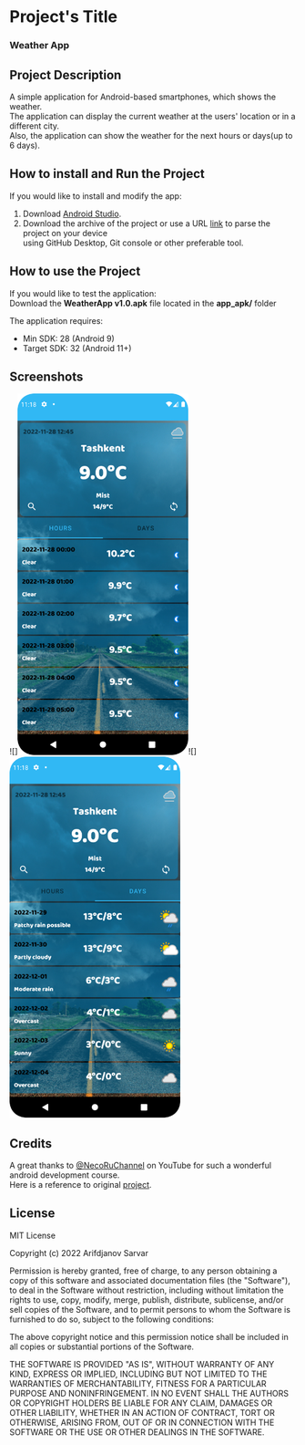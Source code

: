 # Project's Title
### Weather App

## Project Description
A simple application for Android-based smartphones, which shows the weather.  
The application can display the current weather at the users' location or in a different city.  
Also, the application can show the weather for the next hours or days(up to 6 days).  

## How to install and Run the Project
If you would like to install and modify the app:  
1. Download [Android Studio](https://developer.android.com/studio).  
2. Download the archive of the project or use a URL [link](https://github.com/OverLordN7/Weather_kotlin.git) to parse the project on your device  
using GitHub Desktop, Git console or other preferable tool.

## How to use the Project
If you would like to test the application:  
Download the **WeatherApp v1.0.apk** file located in the **app_apk/** folder

The application requires:  
* Min SDK: 28 (Android 9)  
* Target SDK: 32 (Android 11+)  

## Screenshots
![]<img src=screenshots/mainPage.png width = "300">![]<img src=screenshots/mainPage1.png width = "300">



## Credits
A great thanks to [@NecoRuChannel](https://www.youtube.com/@NecoRuChannel) on YouTube for such a wonderful android development course.  
Here is a reference to original [project](https://www.youtube.com/playlist?list=PLmjT2NFTgg1f9uVjP5EBtdRp_VVvha6GH).  

## License
MIT License

Copyright (c) 2022 Arifdjanov Sarvar

Permission is hereby granted, free of charge, to any person obtaining a copy
of this software and associated documentation files (the "Software"), to deal
in the Software without restriction, including without limitation the rights
to use, copy, modify, merge, publish, distribute, sublicense, and/or sell
copies of the Software, and to permit persons to whom the Software is
furnished to do so, subject to the following conditions:

The above copyright notice and this permission notice shall be included in all
copies or substantial portions of the Software.

THE SOFTWARE IS PROVIDED "AS IS", WITHOUT WARRANTY OF ANY KIND, EXPRESS OR
IMPLIED, INCLUDING BUT NOT LIMITED TO THE WARRANTIES OF MERCHANTABILITY,
FITNESS FOR A PARTICULAR PURPOSE AND NONINFRINGEMENT. IN NO EVENT SHALL THE
AUTHORS OR COPYRIGHT HOLDERS BE LIABLE FOR ANY CLAIM, DAMAGES OR OTHER
LIABILITY, WHETHER IN AN ACTION OF CONTRACT, TORT OR OTHERWISE, ARISING FROM,
OUT OF OR IN CONNECTION WITH THE SOFTWARE OR THE USE OR OTHER DEALINGS IN THE
SOFTWARE.
 
